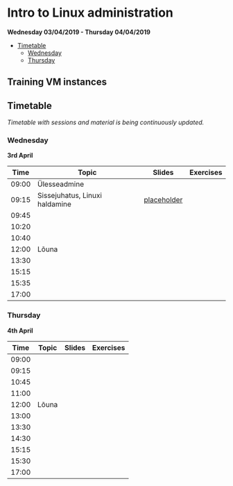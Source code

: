 # Intro to Linux administration

**Wednesday 03/04/2019 - Thursday 04/04/2019**

- [Timetable](#timetable)
	- [Wednesday](#wednesday)
	- [Thursday](#thursday)

## Training VM instances


## Timetable

_Timetable with sessions and material is being continuously updated._

### Wednesday
**3rd April**

| **Time** | **Topic** | **Slides** | **Exercises** |
| -------- | --------- | ---------  | -----------   |
| 09:00    | Ülesseadmine |  |  | 
| 09:15    | Sissejuhatus, Linuxi haldamine | [placeholder][placeholder-html] | | 
| 09:45    |  |  |  | 
| 10:20    |  |  |  | 
| 10:40    |  |  |  | 
| 12:00    | Lõuna |  |  | 
| 13:30    |  |  |  | 
| 15:15    |  |  |  | 
| 15:35    |  |  |  | 
| 17:00    |  |  |  | 

[placeholder-html]:     https://ooobik.github.io/ubuntu-training/html/placeholder.html

### Thursday
**4th April**

| **Time** | **Topic**  | **Slides** | **Exercises** |
| -------- | ---------  | ---------  | ------------- |
| 09:00    |   |  |  |
| 09:15    |   |  |  |
| 10:45    |   |  |  |
| 11:00    |   |  |  |
| 12:00    | Lõuna  |  |  |
| 13:00    |  |  |  |
| 13:30    |   |  |  |
| 14:30    |   |  |  |
| 15:15    |   |  |  |
| 15:30    |   |  |  |
| 17:00    |   |  |  |

